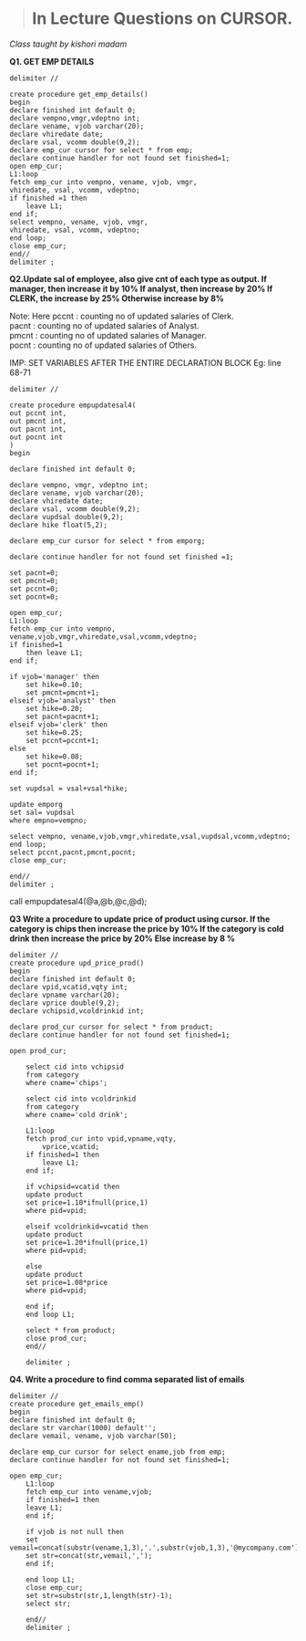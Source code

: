 > # In Lecture Questions on CURSOR.
*Class taught by kishori madam*

**Q1. GET EMP DETAILS**

	delimiter //

	create procedure get_emp_details()
	begin
	declare finished int default 0;
	declare vempno,vmgr,vdeptno int;
	declare vename, vjob varchar(20);
	declare vhiredate date;
	declare vsal, vcomm double(9,2);
	declare emp_cur cursor for select * from emp;
	declare continue handler for not found set finished=1;
	open emp_cur;
	L1:loop
	fetch emp_cur into vempno, vename, vjob, vmgr,
	vhiredate, vsal, vcomm, vdeptno;
	if finished =1 then
		leave L1;
	end if;
	select vempno, vename, vjob, vmgr,
	vhiredate, vsal, vcomm, vdeptno;
	end loop;
	close emp_cur;
	end//
	delimiter ;

**Q2.Update sal of employee, also give cnt of each type as output.
If manager, then increase it by 10%
If analyst, then increase by 20%
If CLERK, the increase by 25%
Otherwise increase by 8%**   

Note: Here pccnt : counting no of updated salaries of Clerk.  
	   pacnt : counting no of updated salaries of Analyst.  
	   pmcnt : counting no of updated salaries of Manager.  
	   pocnt : counting no of updated salaries of Others.   
	   
IMP:   SET VARIABLES AFTER THE ENTIRE DECLARATION BLOCK 
       Eg: line 68-71   

	delimiter //                       

	create procedure empupdatesal4(
	out pccnt int,
	out pmcnt int,
	out pacnt int,
	out pocnt int
	)
	begin 

	declare finished int default 0;

	declare vempno, vmgr, vdeptno int;
	declare vename, vjob varchar(20);
	declare vhiredate date;
	declare vsal, vcomm double(9,2);
	declare vupdsal double(9,2);
	declare hike float(5,2);

	declare emp_cur cursor for select * from emporg;

	declare continue handler for not found set finished =1;

	set pacnt=0;
	set pmcnt=0;
	set pccnt=0;
	set pocnt=0;

	open emp_cur;
	L1:loop
	fetch emp_cur into vempno, vename,vjob,vmgr,vhiredate,vsal,vcomm,vdeptno;
	if finished=1
		then leave L1;
	end if;
	
	if vjob='manager' then 
		set hike=0.10;
		set pmcnt=pmcnt+1;
	elseif vjob='analyst' then 
		set hike=0.20;
		set pacnt=pacnt+1;
	elseif vjob='clerk' then 
		set hike=0.25;
		set pccnt=pccnt+1;
	else 
		set hike=0.08;
		set pocnt=pocnt+1;
	end if;
	
	set vupdsal = vsal+vsal*hike;
	
	update emporg 
	set sal= vupdsal
	where empno=vempno;
	
	select vempno, vename,vjob,vmgr,vhiredate,vsal,vupdsal,vcomm,vdeptno;
	end loop;
	select pccnt,pacnt,pmcnt,pocnt;
	close emp_cur;
						
	end//
	delimiter ;

call empupdatesal4(@a,@b,@c,@d);
	
**Q3 Write a procedure to update price of product using cursor.
If the category is chips then increase the price by 10%
If the category is cold drink then increase the price by 20%
Else increase by 8 %**


	delimiter //
	create procedure upd_price_prod()
	begin 
	declare finished int default 0;
	declare vpid,vcatid,vqty int;
	declare vpname varchar(20);
	declare vprice double(9,2);
	declare vchipsid,vcoldrinkid int;
	
	declare prod_cur cursor for select * from product;
	declare continue handler for not found set finished=1;
	
	open prod_cur;
		
		select cid into vchipsid
		from category 
		where cname='chips';
		
		select cid into vcoldrinkid
		from category
		where cname='cold drink';
		
		L1:loop
		fetch prod_cur into vpid,vpname,vqty,
			vprice,vcatid;
		if finished=1 then
			leave L1;
		end if;
		
		if vchipsid=vcatid then 
		update product
		set price=1.10*ifnull(price,1)
		where pid=vpid;
		
		elseif vcoldrinkid=vcatid then 
		update product
		set price=1.20*ifnull(price,1)
		where pid=vpid;
		
		else 
		update product
		set price=1.08*price
		where pid=vpid;
		
		end if;
		end loop L1;
		
		select * from product;
		close prod_cur;
		end//
		
		delimiter ;
	
**Q4. Write a procedure to find comma separated list of emails**

	delimiter //
	create procedure get_emails_emp()
	begin
	declare finished int default 0;
	declare str varchar(1000) default'';
	declare vemail, vename, vjob varchar(50);
	
	declare emp_cur cursor for select ename,job from emp;
	declare continue handler for not found set finished=1;
	
	open emp_cur;
		L1:loop
		fetch emp_cur into vename,vjob;
		if finished=1 then 
		leave L1;
		end if;
		
		if vjob is not null then
		set vemail=concat(substr(vename,1,3),'.',substr(vjob,1,3),'@mycompany.com');
		set str=concat(str,vemail,',');
		end if;
		
		end loop L1;
		close emp_cur;
		set str=substr(str,1,length(str)-1);
		select str;
		
		end//
		delimiter ;
																		
